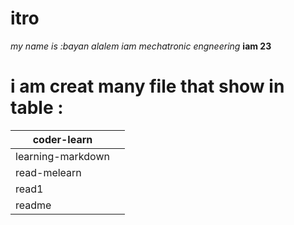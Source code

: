 # itro
*my name is :bayan alalem*
*iam mechatronic engneering*
**iam 23**
# i am creat many file that show in table :
| coder-learn       | [](https://bayan-97.github.io/reading-notes/coder-learn.md) |
| ----------------- | ----------------------------------------------------------- |
| learning-markdown | [](https://bayan-97.github.io/reading-notes/read1.md)       |
| read-melearn      | [](https://bayan-97.github.io/reading-notes/read1.md)       |
| read1             | [](https://bayan-97.github.io/reading-notes/read1.md)       |
| readme            | [](https://bayan-97.github.io/reading-notes/README.md)      |